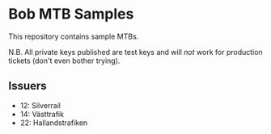 # Bob MTB Samples

This repository contains sample MTBs.

N.B. All private keys published are test keys and will _not_ work for production tickets (don't even bother trying).

## Issuers

- 12: Silverrail
- 14: Västtrafik
- 22: Hallandstrafiken
